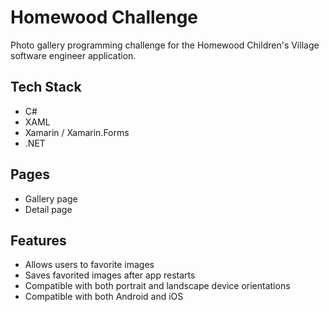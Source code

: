 # Homewood Challenge
Photo gallery programming challenge for the Homewood Children's Village software engineer application.

Tech Stack
----------------
* C#
* XAML
* Xamarin / Xamarin.Forms
* .NET

Pages
----------------
* Gallery page
* Detail page

Features
----------------
* Allows users to favorite images
* Saves favorited images after app restarts
* Compatible with both portrait and landscape device orientations
* Compatible with both Android and iOS
